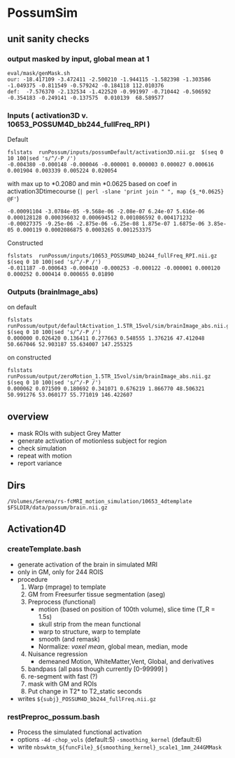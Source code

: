 PossumSim
=========
## unit sanity checks

### output masked by input, global mean at 1

    eval/mask/genMask.sh
    our: -18.417109 -3.472411 -2.500210 -1.944115 -1.582398 -1.303586 -1.049375 -0.811549 -0.579242 -0.184118 112.010376 
    def:  -7.576370 -2.132534 -1.422520 -0.991997 -0.710442 -0.506592 -0.354183 -0.249141 -0.137575  0.010139  68.589577 

### Inputs  ( activation3D v. 10653_POSSUM4D_bb244_fullFreq_RPI )

Default

    fslstats  runPossum/inputs/possumDefault/activation3D.nii.gz  $(seq 0 10 100|sed 's/^/-P /')
    -0.004380 -0.000148 -0.000046 -0.000001 0.000003 0.000027 0.000616 0.001904 0.003339 0.005224 0.020054 

 with max up to *0.2080 and min *0.0625 based on coef in activation3Dtimecourse (`| perl -slane 'print join " ", map {$_*0.0625} @F'`)

    -0.00091104 -3.0784e-05 -9.568e-06 -2.08e-07 6.24e-07 5.616e-06 0.000128128 0.000396032 0.000694512 0.001086592 0.004171232
    -0.00027375 -9.25e-06 -2.875e-06 -6.25e-08 1.875e-07 1.6875e-06 3.85e-05 0.000119 0.0002086875 0.0003265 0.001253375

Constructed

    fslstats  runPossum/inputs/10653_POSSUM4D_bb244_fullFreq_RPI.nii.gz   $(seq 0 10 100|sed 's/^/-P /')
    -0.011187 -0.000643 -0.000410 -0.000253 -0.000122 -0.000001 0.000120 0.000252 0.000414 0.000655 0.01890

### Outputs (brainImage_abs)

on default 

    fslstats runPossum/output/defaultActivation_1.5TR_15vol/sim/brainImage_abs.nii.gz   $(seq 0 10 100|sed 's/^/-P /')
    0.000000 0.026420 0.136411 0.277663 0.548555 1.376216 47.412048 50.667046 52.903187 55.634007 147.255325

on constructed

    fslstats runPossum/output/zeroMotion_1.5TR_15vol/sim/brainImage_abs.nii.gz   $(seq 0 10 100|sed 's/^/-P /')
    0.000062 0.071509 0.180692 0.341071 0.676219 1.866770 48.506321 50.991276 53.060177 55.771019 146.422607

## overview


* mask ROIs with subject Grey Matter
* generate activation of motionless subject for region
* check simulation
* repeat with motion
* report variance 

## Dirs 

    /Volumes/Serena/rs-fcMRI_motion_simulation/10653_4dtemplate
    $FSLDIR/data/possum/brain.nii.gz

## Activation4D

### createTemplate.bash

* generate activation of the brain in simulated MRI
* only in GM, only for 244 ROIS 
* procedure 
    1. Warp (mprage) to template
    1. GM from Freesurfer tissue segmentation (aseg) 
    1. Preprocess (functional) 
        * motion (based on position of 100th volume), slice time (T_R = 1.5s)
        * skull strip from the mean functional
        * warp to structure, warp to template 
        * smooth (and remask)
        * Normalize: _voxel mean_, global mean, median, mode 
    1. Nuisance regression
        * demeaned  Motion, WhiteMatter,Vent, Global, and derivatives
    1. bandpass (all pass though currently [0-99999] )
    1. re-segment with fast (?)
    1. mask with GM and ROIs
    1. Put change in T2\* to T2\_static seconds 
* writes `${subj}_POSSUM4D_bb244_fullFreq.nii.gz`

### restPreproc\_possum.bash

* Process the simulated functional activation
* options `-4d` `-chop_vols` (default:5)  `-smoothing_kernel` (default:6)
* write `nbswktm_${funcFile}_${smoothing_kernel}_scale1_1mm_244GMMask`



